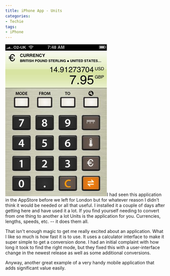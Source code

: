 ```yaml
---
title: iPhone App - Units
categories:
- Techie
tags:
- iPhone
---
```


[![](/assets/posts/2008/p-480-320-ef63003b-6d4b-4b64-b92f-389a71b3ffa8.jpeg)](/assets/posts/2008/p-480-320-ef63003b-6d4b-4b64-b92f-389a71b3ffa8.jpeg)I had seen this application in the AppStore before we left for London but for whatever reason I didn't think it would be needed or all that useful. I installed it a couple of days after getting here and have used it a lot.
If you find yourself needing to convert from one thing to another a lot Units is the application for you. Currencies, lengths, speeds, etc. -- it does them all.

That isn't enough magic to get me really excited about an application. What I like so much is how fast it is to use. It uses a calculator interface to make it super simple to get a conversion done. I had an initial complaint with how long it took to find the right mode, but they fixed this with a user-interface change in the newest release as well as some additional conversions.

Anyway, another great example of a very handy mobile application that adds significant value easily.
